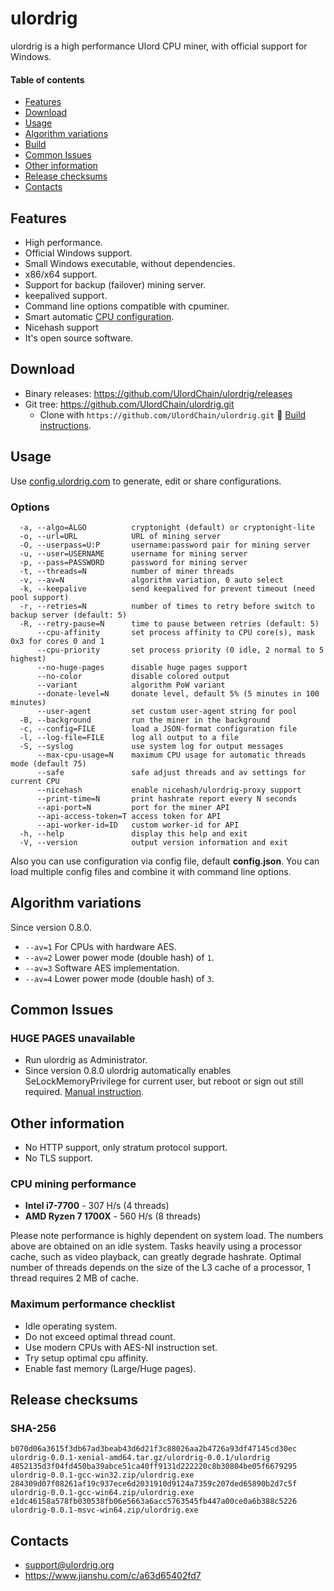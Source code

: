 # ulordrig




ulordrig is a high performance Ulord CPU miner, with official support for Windows.



#### Table of contents
* [Features](#features)
* [Download](#download)
* [Usage](#usage)
* [Algorithm variations](#algorithm-variations)
* [Build](https://github.com/ulordrig/ulordrig/wiki/Build)
* [Common Issues](#common-issues)
* [Other information](#other-information)
* [Release checksums](#release-checksums)
* [Contacts](#contacts)

## Features
* High performance.
* Official Windows support.
* Small Windows executable, without dependencies.
* x86/x64 support.
* Support for backup (failover) mining server.
* keepalived support.
* Command line options compatible with cpuminer.
* Smart automatic [CPU configuration](https:https://github.com/UlordChain/ulordrig).
* Nicehash support
* It's open source software.

## Download
* Binary releases: https://github.com/UlordChain/ulordrig/releases
* Git tree: https://github.com/UlordChain/ulordrig.git
  * Clone with `https://github.com/UlordChain/ulordrig.git` :hammer: [Build instructions](https://github.com/UlordChain/ulordrig/WIKI).

## Usage
Use [config.ulordrig.com](https://config.ulordrig.com/ulordrig) to generate, edit or share configurations.

### Options
```
  -a, --algo=ALGO          cryptonight (default) or cryptonight-lite
  -o, --url=URL            URL of mining server
  -O, --userpass=U:P       username:password pair for mining server
  -u, --user=USERNAME      username for mining server
  -p, --pass=PASSWORD      password for mining server
  -t, --threads=N          number of miner threads
  -v, --av=N               algorithm variation, 0 auto select
  -k, --keepalive          send keepalived for prevent timeout (need pool support)
  -r, --retries=N          number of times to retry before switch to backup server (default: 5)
  -R, --retry-pause=N      time to pause between retries (default: 5)
      --cpu-affinity       set process affinity to CPU core(s), mask 0x3 for cores 0 and 1
      --cpu-priority       set process priority (0 idle, 2 normal to 5 highest)
      --no-huge-pages      disable huge pages support
      --no-color           disable colored output
      --variant            algorithm PoW variant
      --donate-level=N     donate level, default 5% (5 minutes in 100 minutes)
      --user-agent         set custom user-agent string for pool
  -B, --background         run the miner in the background
  -c, --config=FILE        load a JSON-format configuration file
  -l, --log-file=FILE      log all output to a file
  -S, --syslog             use system log for output messages
      --max-cpu-usage=N    maximum CPU usage for automatic threads mode (default 75)
      --safe               safe adjust threads and av settings for current CPU
      --nicehash           enable nicehash/ulordrig-proxy support
      --print-time=N       print hashrate report every N seconds
      --api-port=N         port for the miner API
      --api-access-token=T access token for API
      --api-worker-id=ID   custom worker-id for API
  -h, --help               display this help and exit
  -V, --version            output version information and exit
```

Also you can use configuration via config file, default **config.json**. You can load multiple config files and combine it with command line options.

## Algorithm variations
Since version 0.8.0.
* `--av=1` For CPUs with hardware AES.
* `--av=2` Lower power mode (double hash) of `1`.
* `--av=3` Software AES implementation.
* `--av=4` Lower power mode (double hash) of `3`.

## Common Issues
### HUGE PAGES unavailable
* Run ulordrig as Administrator.
* Since version 0.8.0 ulordrig automatically enables SeLockMemoryPrivilege for current user, but reboot or sign out still required. [Manual instruction](https://msdn.microsoft.com/en-gb/library/ms190730.aspx).

## Other information
* No HTTP support, only stratum protocol support.
* No TLS support.



### CPU mining performance
* **Intel i7-7700** - 307 H/s (4 threads)
* **AMD Ryzen 7 1700X** - 560 H/s (8 threads)

Please note performance is highly dependent on system load. The numbers above are obtained on an idle system. Tasks heavily using a processor cache, such as video playback, can greatly degrade hashrate. Optimal number of threads depends on the size of the L3 cache of a processor, 1 thread requires 2 MB of cache.

### Maximum performance checklist
* Idle operating system.
* Do not exceed optimal thread count.
* Use modern CPUs with AES-NI instruction set.
* Try setup optimal cpu affinity.
* Enable fast memory (Large/Huge pages).



## Release checksums
### SHA-256
```
b070d06a3615f3db67ad3beab43d6d21f3c88026aa2b4726a93df47145cd30ec ulordrig-0.0.1-xenial-amd64.tar.gz/ulordrig-0.0.1/ulordrig
4852135d3f04fd450ba39abce51ca40ff9131d222220c8b30804be05f6679295 ulordrig-0.0.1-gcc-win32.zip/ulordrig.exe
284309d07f08261af19c937ece6d2031910d9124a7359c207ded65890b2d7c5f ulordrig-0.0.1-gcc-win64.zip/ulordrig.exe
e1dc46158a578fb030538fb06e5663a6acc5763545fb447a00ce0a6b388c5226 ulordrig-0.0.1-msvc-win64.zip/ulordrig.exe
```

## Contacts
* support@ulordrig.org
* https://www.jianshu.com/c/a63d65402fd7

